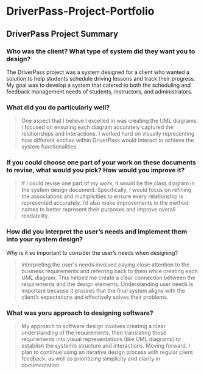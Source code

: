 # DriverPass-Project-Portfolio

## DriverPass Project Summary

### Who was the client? What type of system did they want you to design?

The DriverPass project was a system designed for a client who wanted a solution to help students schedule driving lessons and track their progress. My goal was to develop a system that catered to both the scheduling and feedback management needs of students, instructors, and administrators.

### What did you do particularly well?

> One aspect that I believe I excelled in was creating the UML diagrams. I focused on ensuring each diagram accurately captured the relationships and interactions. I worked hard on visually representing how different entities within DriverPass would interact to achieve the system functionalities.

### If you could choose one part of your work on these documents to revise, what would you pick? How would you improve it?

> If I could revise one part of my work, it would be the class diagram in the system design document. Specifically, I would focus on refining the associations and multiplicities to ensure every relationship is represented accurately. 
I’d also make improvements in the method names to better represent their purposes and improve overall readability.

### How did you interpret the user’s needs and implement them into your system design?
Why is it so important to consider the user’s needs when designing?

> Interpreting the user's needs involved paying close attention to the business requirements and referring back to them while creating each UML diagram. This helped me create a clear connection between the requirements and the design elements. Understanding user needs is important because it ensures that the final system aligns with the client’s expectations and effectively solves their problems.

### What was yoru approach to designing software?

> My approach to software design involves creating a clear understanding of the requirements, then translating those requirements into visual representations (like UML diagrams) to establish the system’s structure and interactions. Moving forward, I plan to continue using an iterative design process with regular client feedback, as well as prioritizing simplicity and clarity in documentation.
